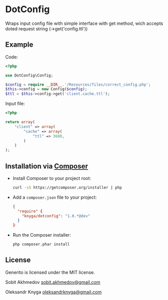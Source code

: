DotConfig
========================
Wraps input config file with simple interface with get method, wich accepts doted request string (->get('config.ttl'))


Example
-----------

Code:

```php
<?php

use DotConfig\Config;

$config = require __DIR__.'/Resources/files/correct_config.php';
$this->config = new Config($config);
$ttl = $this->config->get('client.cache.ttl');
```

Input file:

```php
<?php

return array(
    "client" => array(
        "cache" => array(
            "ttl" => 3600,
        )
    )
);
```


Installation via [Composer](http://getcomposer.org/)
------------

 * Install Composer to your project root:
    ```bash
    curl -sS https://getcomposer.org/installer | php
    ```

 * Add a `composer.json` file to your project:
    ```json
    {
      "require" {
        "knyga/dotconfig": "1.0.*@dev"
      }
    }
    ```

 * Run the Composer installer:
    ```bash
    php composer.phar install
    ```

License
-------

Generito is licensed under the MIT license.

Sobit Akhmedov <sobit.akhmedov@gmail.com>

Oleksandr Knyga <oleksandrknyga@gmail.com>
